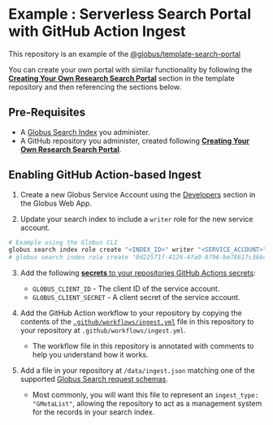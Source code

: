 # Example : Serverless Search Portal with GitHub Action Ingest

This repository is an example of the [@globus/template-search-portal](https://github.com/globus/template-search-portal)

You can create your own portal with similar functionality by following the [**Creating Your Own Research Search Portal**](https://github.com/globus/template-search-portal?tab=readme-ov-file#creating-your-own-static-research-search-portal) section in the template repository and then referencing the sections below.


## Pre-Requisites

- A [Globus Search Index](https://docs.globus.org/api/search/) you administer.
- A GitHub repository you administer, created following [**Creating Your Own Research Search Portal**](https://github.com/globus/template-search-portal?tab=readme-ov-file#creating-your-own-static-research-search-portal).


## Enabling GitHub Action-based Ingest

1. Create a new Globus Service Account using the [Developers](https://app.globus.org/settings/developers) section in the Globus Web App.

2. Update your search index to include a `writer` role for the new service account.

```bash
# Example using the Globus CLI
globus search index role create "<INDEX_ID>" writer "<SERVICE_ACCOUNT>"
# globus search index role create "0d22571f-4126-4fa0-8796-be78617c366c" writer "51ccd7c2-4740-4033-8481-8579fb99f63a@clients.auth.globus.org"
```

3. Add the following [**secrets** to your repositories GitHub Actions secrets](https://docs.github.com/en/actions/security-for-github-actions/security-guides/using-secrets-in-github-actions):
    - `GLOBUS_CLIENT_ID` - The client ID of the service account.
    - `GLOBUS_CLIENT_SECRET` - A client secret of the service account.


4. Add the GitHub Action workflow to your repository by copying the contents of the [`.github/workflows/ingest.yml`](.github/workflows/ingest.yml) file in this repository to your repository at `.github/workflows/ingest.yml`.
    - The workflow file in this repository is annotated with comments to help you understand how it works.

5. Add a file in your repository at `/data/ingest.json` matching one of the supported [Globus Search request schemas](https://docs.globus.org/api/search/reference/ingest/#request_schemas).
    - Most commonly, you will want this file to represent an `ingest_type: "GMetaList"`, allowing the repository to act as a management system for the records in your search index.